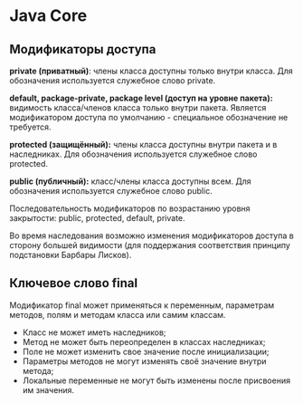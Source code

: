 # Java Core

## Модификаторы доступа

**private (приватный)**: члены класса доступны только внутри класса. Для обозначения используется служебное слово private.

**default, package-private, package level (доступ на уровне пакета):** видимость класса/членов класса только внутри пакета. Является модификатором доступа по умолчанию - специальное обозначение не требуется.

**protected (защищённый):** члены класса доступны внутри пакета и в наследниках. Для обозначения используется служебное слово protected.

**public (публичный):** класс/члены класса доступны всем. Для обозначения используется служебное слово public.

Последовательность модификаторов по возрастанию уровня закрытости: public, protected, default, private.

Во время наследования возможно изменения модификаторов доступа в сторону большей видимости (для поддержания соответствия принципу подстановки Барбары Лисков).

## Ключевое слово **final**

Модификатор final может применяться к переменным, параметрам методов, полям и методам класcа или самим классам.
  - Класс не может иметь наследников;
  - Метод не может быть переопределен в классах наследниках;
  - Поле не может изменить свое значение после инициализации;
  - Параметры методов не могут изменять своё значение внутри метода;
  - Локальные переменные не могут быть изменены после присвоения им значения.


